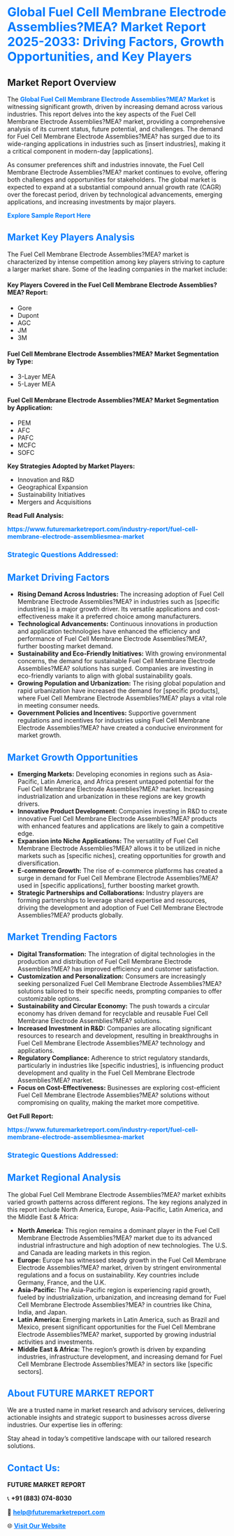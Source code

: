 <h1 style="color: #007BFF;">Global Fuel Cell Membrane Electrode Assemblies?MEA? Market Report 2025-2033: Driving Factors, Growth Opportunities, and Key Players</h1>

<section id="overview">
<h2>Market Report Overview</h2>
<p>The <a href="https://www.futuremarketreport.com/industry-report/fuel-cell-membrane-electrode-assembliesmea-market" style="color: #007BFF; text-decoration: none;"><strong>Global Fuel Cell Membrane Electrode Assemblies?MEA? Market</strong></a> is witnessing significant growth, driven by increasing demand across various industries. This report delves into the key aspects of the Fuel Cell Membrane Electrode Assemblies?MEA? market, providing a comprehensive analysis of its current status, future potential, and challenges. The demand for Fuel Cell Membrane Electrode Assemblies?MEA? has surged due to its wide-ranging applications in industries such as [insert industries], making it a critical component in modern-day [applications].</p>
<p>As consumer preferences shift and industries innovate, the Fuel Cell Membrane Electrode Assemblies?MEA? market continues to evolve, offering both challenges and opportunities for stakeholders. The global market is expected to expand at a substantial compound annual growth rate (CAGR) over the forecast period, driven by technological advancements, emerging applications, and increasing investments by major players.</p>
</section>

<section id="overview">
<p><a href="https://www.futuremarketreport.com/request-sample/reportId=83044" style="color: #007BFF; text-decoration: none;"><strong>Explore Sample Report Here</strong></a></p>
</section>

<section id="key-players">
<h2 style="color: #007BFF;">Market Key Players Analysis</h2>
<p>The Fuel Cell Membrane Electrode Assemblies?MEA? market is characterized by intense competition among key players striving to capture a larger market share. Some of the leading companies in the market include:</p>
<h4>Key Players Covered in the Fuel Cell Membrane Electrode Assemblies?MEA? Report:</h4>
<ul><li>Gore</li><li>Dupont</li><li>AGC</li><li>JM</li><li>3M</li></ul>
<h4>Fuel Cell Membrane Electrode Assemblies?MEA? Market Segmentation by Type:</h4>
<ul><li>3-Layer MEA</li><li>5-Layer MEA</li></ul>

<h4>Fuel Cell Membrane Electrode Assemblies?MEA? Market Segmentation by Application:</h4>
<ul><li>PEM</li><li>AFC</li><li>PAFC</li><li>MCFC</li><li>SOFC</li></ul>
<p><strong>Key Strategies Adopted by Market Players:</strong></p>
<ul>
<li>Innovation and R&D</li>
<li>Geographical Expansion</li>
<li>Sustainability Initiatives</li>
<li>Mergers and Acquisitions</li>
</ul>
</section>

<section>
<p><strong>Read Full Analysis: </strong></p><a href="https://www.futuremarketreport.com/industry-report/fuel-cell-membrane-electrode-assembliesmea-market" style="color: #007BFF; text-decoration: none;"><strong>https://www.futuremarketreport.com/industry-report/fuel-cell-membrane-electrode-assembliesmea-market</strong></a>
<h3 style="color: #007BFF;">Strategic Questions Addressed:</h3>
</section>

<section id="driving-factors">
<h2 style="color: #007BFF;">Market Driving Factors</h2>
<ul>
<li><strong>Rising Demand Across Industries:</strong> The increasing adoption of Fuel Cell Membrane Electrode Assemblies?MEA? in industries such as [specific industries] is a major growth driver. Its versatile applications and cost-effectiveness make it a preferred choice among manufacturers.</li>
<li><strong>Technological Advancements:</strong> Continuous innovations in production and application technologies have enhanced the efficiency and performance of Fuel Cell Membrane Electrode Assemblies?MEA?, further boosting market demand.</li>
<li><strong>Sustainability and Eco-Friendly Initiatives:</strong> With growing environmental concerns, the demand for sustainable Fuel Cell Membrane Electrode Assemblies?MEA? solutions has surged. Companies are investing in eco-friendly variants to align with global sustainability goals.</li>
<li><strong>Growing Population and Urbanization:</strong> The rising global population and rapid urbanization have increased the demand for [specific products], where Fuel Cell Membrane Electrode Assemblies?MEA? plays a vital role in meeting consumer needs.</li>
<li><strong>Government Policies and Incentives:</strong> Supportive government regulations and incentives for industries using Fuel Cell Membrane Electrode Assemblies?MEA? have created a conducive environment for market growth.</li>
</ul>
</section>

<section id="growth-opportunities">
<h2 style="color: #007BFF;">Market Growth Opportunities</h2>
<ul>
<li><strong>Emerging Markets:</strong> Developing economies in regions such as Asia-Pacific, Latin America, and Africa present untapped potential for the Fuel Cell Membrane Electrode Assemblies?MEA? market. Increasing industrialization and urbanization in these regions are key growth drivers.</li>
<li><strong>Innovative Product Development:</strong> Companies investing in R&D to create innovative Fuel Cell Membrane Electrode Assemblies?MEA? products with enhanced features and applications are likely to gain a competitive edge.</li>
<li><strong>Expansion into Niche Applications:</strong> The versatility of Fuel Cell Membrane Electrode Assemblies?MEA? allows it to be utilized in niche markets such as [specific niches], creating opportunities for growth and diversification.</li>
<li><strong>E-commerce Growth:</strong> The rise of e-commerce platforms has created a surge in demand for Fuel Cell Membrane Electrode Assemblies?MEA? used in [specific applications], further boosting market growth.</li>
<li><strong>Strategic Partnerships and Collaborations:</strong> Industry players are forming partnerships to leverage shared expertise and resources, driving the development and adoption of Fuel Cell Membrane Electrode Assemblies?MEA? products globally.</li>
</ul>
</section>

<section id="trending-factors">
<h2 style="color: #007BFF;">Market Trending Factors</h2>
<ul>
<li><strong>Digital Transformation:</strong> The integration of digital technologies in the production and distribution of Fuel Cell Membrane Electrode Assemblies?MEA? has improved efficiency and customer satisfaction.</li>
<li><strong>Customization and Personalization:</strong> Consumers are increasingly seeking personalized Fuel Cell Membrane Electrode Assemblies?MEA? solutions tailored to their specific needs, prompting companies to offer customizable options.</li>
<li><strong>Sustainability and Circular Economy:</strong> The push towards a circular economy has driven demand for recyclable and reusable Fuel Cell Membrane Electrode Assemblies?MEA? solutions.</li>
<li><strong>Increased Investment in R&D:</strong> Companies are allocating significant resources to research and development, resulting in breakthroughs in Fuel Cell Membrane Electrode Assemblies?MEA? technology and applications.</li>
<li><strong>Regulatory Compliance:</strong> Adherence to strict regulatory standards, particularly in industries like [specific industries], is influencing product development and quality in the Fuel Cell Membrane Electrode Assemblies?MEA? market.</li>
<li><strong>Focus on Cost-Effectiveness:</strong> Businesses are exploring cost-efficient Fuel Cell Membrane Electrode Assemblies?MEA? solutions without compromising on quality, making the market more competitive.</li>
</ul>
</section>

<section>
<p><strong>Get Full Report: </strong></p><a href="https://www.futuremarketreport.com/industry-report/fuel-cell-membrane-electrode-assembliesmea-market" style="color: #007BFF; text-decoration: none;"><strong>https://www.futuremarketreport.com/industry-report/fuel-cell-membrane-electrode-assembliesmea-market</strong></a>
<h3 style="color: #007BFF;">Strategic Questions Addressed:</h3>
</section>


<section id="regional-analysis">
<h2 style="color: #007BFF;">Market Regional Analysis</h2>
<p>The global Fuel Cell Membrane Electrode Assemblies?MEA? market exhibits varied growth patterns across different regions. The key regions analyzed in this report include North America, Europe, Asia-Pacific, Latin America, and the Middle East & Africa:</p>
<ul>
<li><strong>North America:</strong> This region remains a dominant player in the Fuel Cell Membrane Electrode Assemblies?MEA? market due to its advanced industrial infrastructure and high adoption of new technologies. The U.S. and Canada are leading markets in this region.</li>
<li><strong>Europe:</strong> Europe has witnessed steady growth in the Fuel Cell Membrane Electrode Assemblies?MEA? market, driven by stringent environmental regulations and a focus on sustainability. Key countries include Germany, France, and the U.K.</li>
<li><strong>Asia-Pacific:</strong> The Asia-Pacific region is experiencing rapid growth, fueled by industrialization, urbanization, and increasing demand for Fuel Cell Membrane Electrode Assemblies?MEA? in countries like China, India, and Japan.</li>
<li><strong>Latin America:</strong> Emerging markets in Latin America, such as Brazil and Mexico, present significant opportunities for the Fuel Cell Membrane Electrode Assemblies?MEA? market, supported by growing industrial activities and investments.</li>
<li><strong>Middle East & Africa:</strong> The region’s growth is driven by expanding industries, infrastructure development, and increasing demand for Fuel Cell Membrane Electrode Assemblies?MEA? in sectors like [specific sectors].</li>
</ul>
</section>

<footer>
<h2 style="color: #007BFF;">About FUTURE MARKET REPORT</h2>
<p>We are a trusted name in market research and advisory services, delivering actionable insights and strategic support to businesses across diverse industries. Our expertise lies in offering:</p>

<p>Stay ahead in today’s competitive landscape with our tailored research solutions.</p>

<h2 style="color: #007BFF;">Contact Us:</h2>
<p><strong>FUTURE MARKET REPORT</strong></p>
<p>📞 <strong>+91 (883) 074-8030</strong></p>
<p>📧 <strong><a href="mailto:help@futuremarketreport.com" style="color: #007BFF;">help@futuremarketreport.com</a></strong></p>
<p>🌐 <strong><a href="https://www.futuremarketreport.com/" style="color: #007BFF;">Visit Our Website</a></strong></p>
</footer>